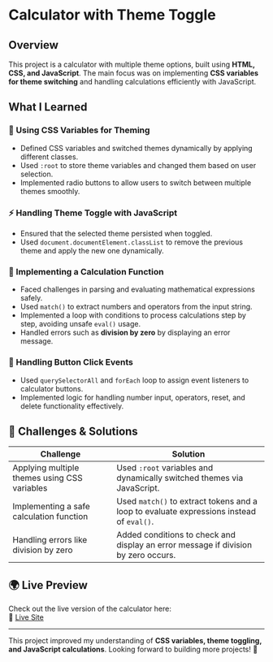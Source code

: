 # Calculator with Theme Toggle

## Overview
This project is a calculator with multiple theme options, built using **HTML, CSS, and JavaScript**. The main focus was on implementing **CSS variables for theme switching** and handling calculations efficiently with JavaScript.

## What I Learned

### 🎨 Using CSS Variables for Theming
- Defined CSS variables and switched themes dynamically by applying different classes.
- Used `:root` to store theme variables and changed them based on user selection.
- Implemented radio buttons to allow users to switch between multiple themes smoothly.

### ⚡ Handling Theme Toggle with JavaScript
- Ensured that the selected theme persisted when toggled.
- Used `document.documentElement.classList` to remove the previous theme and apply the new one dynamically.

### 🧮 Implementing a Calculation Function
- Faced challenges in parsing and evaluating mathematical expressions safely.
- Used `match()` to extract numbers and operators from the input string.
- Implemented a loop with conditions to process calculations step by step, avoiding unsafe `eval()` usage.
- Handled errors such as **division by zero** by displaying an error message.

### 🎯 Handling Button Click Events
- Used `querySelectorAll` and `forEach` loop to assign event listeners to calculator buttons.
- Implemented logic for handling number input, operators, reset, and delete functionality effectively.

## 🚀 Challenges & Solutions
| Challenge | Solution |
|-----------|----------|
| Applying multiple themes using CSS variables | Used `:root` variables and dynamically switched themes via JavaScript. |
| Implementing a safe calculation function | Used `match()` to extract tokens and a loop to evaluate expressions instead of `eval()`. |
| Handling errors like division by zero | Added conditions to check and display an error message if division by zero occurs. |

## 🌍 Live Preview
Check out the live version of the calculator here:  
🔗 [Live Site](https://asia272.github.io/Frontend-Mentor/intermediate/calculator-app-main/)

---

This project improved my understanding of **CSS variables, theme toggling, and JavaScript calculations**. Looking forward to building more projects! 🚀  
